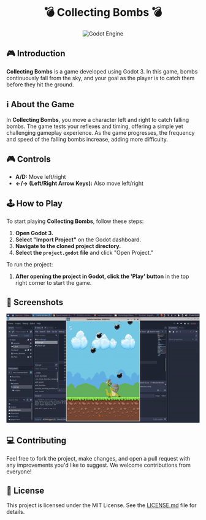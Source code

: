 <h1 align="center">💣 Collecting Bombs 💣</h1>

<p align="center">
  <img src="https://skillicons.dev/icons?i=godot" alt="Godot Engine" />
</p>

## 🎮 Introduction

**Collecting Bombs** is a game developed using Godot 3. In this game, bombs continuously fall from the sky, and your goal as the player is to catch them before they hit the ground.

## ℹ️ About the Game

In **Collecting Bombs**, you move a character left and right to catch falling bombs. The game tests your reflexes and timing, offering a simple yet challenging gameplay experience. As the game progresses, the frequency and speed of the falling bombs increase, adding more difficulty.

## 🎮 Controls

- **A/D:** Move left/right
- **←/→ (Left/Right Arrow Keys):** Also move left/right

## 🕹️ How to Play

To start playing **Collecting Bombs**, follow these steps:

1. **Open Godot 3.**
2. **Select "Import Project"** on the Godot dashboard.
3. **Navigate to the cloned project directory.**
4. **Select the `project.godot` file** and click "Open Project."

To run the project:

1. **After opening the project in Godot, click the 'Play' button** in the top right corner to start the game.

## 📸 Screenshots

<p align="center">
  <img src="1.gif" alt="Gameplay Screenshot" />
</p>


## 💻 Contributing

Feel free to fork the project, make changes, and open a pull request with any improvements you'd like to suggest. We welcome contributions from everyone!

## 🪪 License

This project is licensed under the MIT License. See the [LICENSE.md](LICENSE) file for details.
